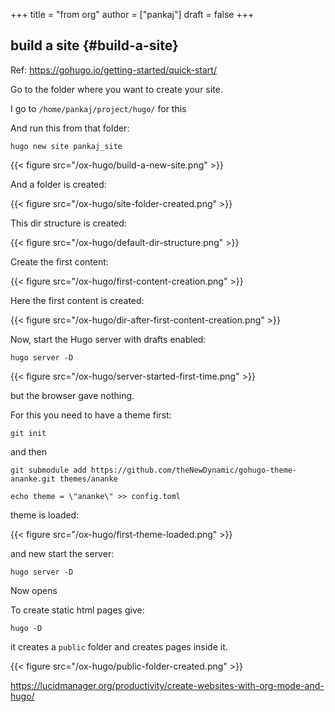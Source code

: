 +++
title = "from org"
author = ["pankaj"]
draft = false
+++

## build a site {#build-a-site}

Ref: <https://gohugo.io/getting-started/quick-start/>

Go to the folder where you want to create your site.

I go to `/home/pankaj/project/hugo/` for this

And run this from that folder:

`hugo new site pankaj_site`

{{< figure src="/ox-hugo/build-a-new-site.png" >}}

And a folder is created:

{{< figure src="/ox-hugo/site-folder-created.png" >}}

This dir structure is created:

{{< figure src="/ox-hugo/default-dir-structure.png" >}}

Create  the first content:

{{< figure src="/ox-hugo/first-content-creation.png" >}}

Here the first content is created:

{{< figure src="/ox-hugo/dir-after-first-content-creation.png" >}}

Now, start the Hugo server with drafts enabled:

`hugo server -D`

{{< figure src="/ox-hugo/server-started-first-time.png" >}}

but the browser gave nothing.

For this you need to have a theme first:

`git init`

and then

`git submodule add https://github.com/theNewDynamic/gohugo-theme-ananke.git themes/ananke`

`echo theme = \"ananke\" >> config.toml`

theme is loaded:

{{< figure src="/ox-hugo/first-theme-loaded.png" >}}

and new start the server:

`hugo server -D`

Now opens

To create static html pages give:

`hugo -D`

it creates a `public` folder and creates pages inside it.

{{< figure src="/ox-hugo/public-folder-created.png" >}}

<https://lucidmanager.org/productivity/create-websites-with-org-mode-and-hugo/>
